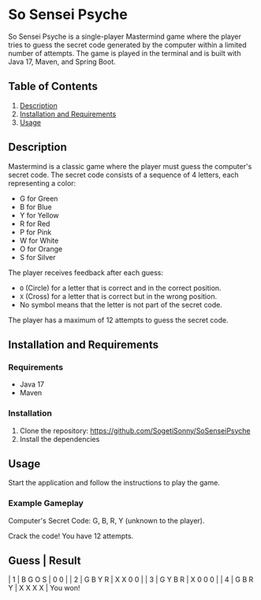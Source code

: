# So Sensei Psyche
So Sensei Psyche is a single-player Mastermind game where the player tries to guess the secret code generated by the computer within a limited number of attempts. The game is played in the terminal and is built with Java 17, Maven, and Spring Boot.

## Table of Contents
1. [Description](#description)
2. [Installation and Requirements](#installation-and-requirements)
3. [Usage](#usage)

## Description
Mastermind is a classic game where the player must guess the computer's secret code. The secret code consists of a sequence of 4 letters, each representing a color:

- G for Green
- B for Blue
- Y for Yellow
- R for Red
- P for Pink
- W for White
- O for Orange
- S for Silver

The player receives feedback after each guess:
- `O` (Circle) for a letter that is correct and in the correct position.
- `X` (Cross) for a letter that is correct but in the wrong position.
- No symbol means that the letter is not part of the secret code.

The player has a maximum of 12 attempts to guess the secret code.

## Installation and Requirements

### Requirements
- Java 17
- Maven

### Installation
1. Clone the repository: https://github.com/SogetiSonny/SoSenseiPsyche
2. Install the dependencies

## Usage
Start the application and follow the instructions to play the game.

### Example Gameplay
Computer's Secret Code: G, B, R, Y (unknown to the player).

Crack the code! You have 12 attempts. 

Guess         | Result
-----------------------
| 1 | B G O S | 0 0     |
| 2 | G B Y R | X X 0 0 |
| 3 | G Y B R | X 0 0 0 | 
| 4 | G B R Y | X X X X |
You won! 

```sh
